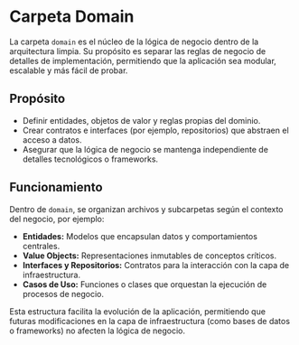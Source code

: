 # Carpeta Domain

La carpeta `domain` es el núcleo de la lógica de negocio dentro de la arquitectura limpia. Su propósito es separar las reglas de negocio de detalles de implementación, permitiendo que la aplicación sea modular, escalable y más fácil de probar.

## Propósito

- Definir entidades, objetos de valor y reglas propias del dominio.
- Crear contratos e interfaces (por ejemplo, repositorios) que abstraen el acceso a datos.
- Asegurar que la lógica de negocio se mantenga independiente de detalles tecnológicos o frameworks.

## Funcionamiento

Dentro de `domain`, se organizan archivos y subcarpetas según el contexto del negocio, por ejemplo:

- **Entidades:** Modelos que encapsulan datos y comportamientos centrales.
- **Value Objects:** Representaciones inmutables de conceptos críticos.
- **Interfaces y Repositorios:** Contratos para la interacción con la capa de infraestructura.
- **Casos de Uso:** Funciones o clases que orquestan la ejecución de procesos de negocio.

Esta estructura facilita la evolución de la aplicación, permitiendo que futuras modificaciones en la capa de infraestructura (como bases de datos o frameworks) no afecten la lógica de negocio.
